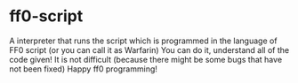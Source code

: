 # ff0-script
A interpreter that runs the script which is programmed in the language of FF0 script (or you can call it as Warfarin)
You can do it, understand all of the code given!
It is not difficult (because there might be some bugs that have not been fixed)
Happy ff0 programming!
